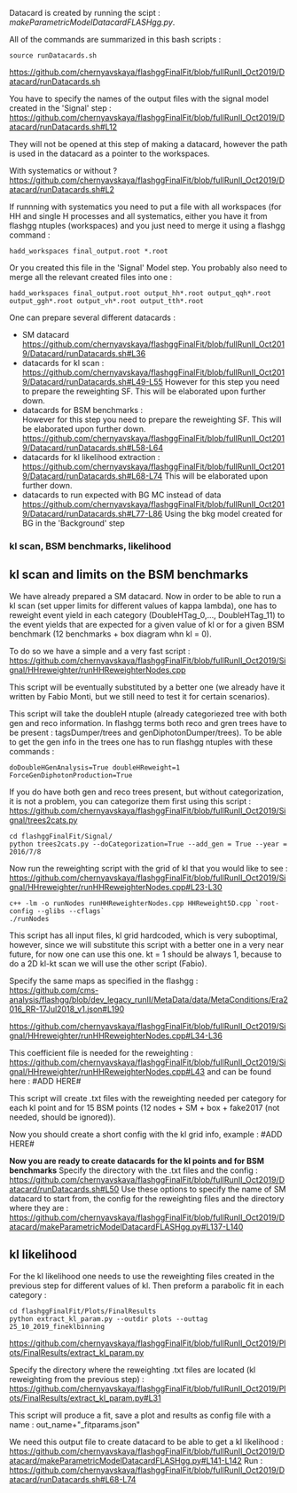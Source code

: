 Datacard is created by running the scipt : *makeParametricModelDatacardFLASHgg.py*.

All of the commands are summarized in this bash scripts :
```
source runDatacards.sh
```
https://github.com/chernyavskaya/flashggFinalFit/blob/fullRunII_Oct2019/Datacard/runDatacards.sh

You have to specify the names of the output files with the signal model created in the 'Signal' step :
https://github.com/chernyavskaya/flashggFinalFit/blob/fullRunII_Oct2019/Datacard/runDatacards.sh#L12

They will not be opened at this step of making a datacard, however the path is used in the datacard as a pointer to
the workspaces.

With systematics or without ?
https://github.com/chernyavskaya/flashggFinalFit/blob/fullRunII_Oct2019/Datacard/runDatacards.sh#L2

If runnning with systematics you need to put a file with all workspaces (for HH and single H processes and all systematics,
either you have it from flashgg ntuples (workspaces) and you just need to merge it using a flashgg command :
```
hadd_workspaces final_output.root *.root 
```
Or you created this file in the 'Signal' Model step. You probably also need to merge all the relevant created files into one :
```
hadd_workspaces final_output.root output_hh*.root output_qqh*.root output_ggh*.root output_vh*.root output_tth*.root
```

One can prepare several different datacards :

- SM datacard
  https://github.com/chernyavskaya/flashggFinalFit/blob/fullRunII_Oct2019/Datacard/runDatacards.sh#L36
- datacards for kl scan :
  https://github.com/chernyavskaya/flashggFinalFit/blob/fullRunII_Oct2019/Datacard/runDatacards.sh#L49-L55
  However for this step you need to prepare the reweighting SF. This will be elaborated upon further down.
- datacards for BSM benchmarks :  
  However for this step you need to prepare the reweighting SF. This will be elaborated upon further down.
  https://github.com/chernyavskaya/flashggFinalFit/blob/fullRunII_Oct2019/Datacard/runDatacards.sh#L58-L64
- datacards for kl likelihood extraction  :  
  https://github.com/chernyavskaya/flashggFinalFit/blob/fullRunII_Oct2019/Datacard/runDatacards.sh#L68-L74
   This will be elaborated upon further down.
- datacards to run expected with BG MC instead of data
  https://github.com/chernyavskaya/flashggFinalFit/blob/fullRunII_Oct2019/Datacard/runDatacards.sh#L77-L86
  Using the bkg model created for BG in the 'Background' step


###  kl scan, BSM benchmarks, likelihood ###

## kl scan and limits on the BSM benchmarks ##

We have already prepared a SM datacard. Now in order to be able to run a kl scan (set upper limits for different values of kappa lambda), one has to reweight event yield in each category (DoubleHTag_0,..., DoubleHTag_11) to the event yields that are expected for a given value of kl or for a given BSM benchmark (12 benchmarks + box diagram whn kl = 0).

To do so we have a simple and a very fast script : 
https://github.com/chernyavskaya/flashggFinalFit/blob/fullRunII_Oct2019/Signal/HHreweighter/runHHReweighterNodes.cpp

This script will be eventually substituted by a better one (we already have it written by Fabio Monti, but we still need to test it for certain scenarios).

This script will take the doubleH ntuple (already categoriezed tree with both gen and reco information. In flashgg terms both reco and gren trees have to be present : tagsDumper/trees and genDiphotonDumper/trees). To be able to get the gen info in the trees one has to run flashgg ntuples with these commands :
```
doDoubleHGenAnalysis=True doubleHReweight=1 ForceGenDiphotonProduction=True
```
If you do have both gen and reco trees present, but without categorization, it is not a problem, you can categorize them first using this script : 
https://github.com/chernyavskaya/flashggFinalFit/blob/fullRunII_Oct2019/Signal/trees2cats.py
```
cd flashggFinalFit/Signal/
python trees2cats.py --doCategorization=True --add_gen = True --year = 2016/7/8
```
Now run the reweighting script with the grid of kl that you would like to see :
https://github.com/chernyavskaya/flashggFinalFit/blob/fullRunII_Oct2019/Signal/HHreweighter/runHHReweighterNodes.cpp#L23-L30
```
c++ -lm -o runNodes runHHReweighterNodes.cpp HHReweight5D.cpp `root-config --glibs --cflags`
./runNodes
```
This script has all input files, kl grid hardcoded, which is very suboptimal, however, since we will substitute this script with a better one in a very near future, for now one can use this one. kt = 1 should be always 1, because to do a 2D kl-kt scan we will use the other script (Fabio).

Specify the same maps as specified in the flashgg : 
https://github.com/cms-analysis/flashgg/blob/dev_legacy_runII/MetaData/data/MetaConditions/Era2016_RR-17Jul2018_v1.json#L190

https://github.com/chernyavskaya/flashggFinalFit/blob/fullRunII_Oct2019/Signal/HHreweighter/runHHReweighterNodes.cpp#L34-L36

This coefficient file is needed for the reweighting :
https://github.com/chernyavskaya/flashggFinalFit/blob/fullRunII_Oct2019/Signal/HHreweighter/runHHReweighterNodes.cpp#L43
 and can be found here : 
 #ADD HERE#

This script will create .txt files with the reweighting needed per category for each kl point and for 15 BSM points (12 nodes + SM + box + fake2017 (not needed, should be ignored)).

Now you should create a short config with the kl grid info, example : 
 #ADD HERE#

__Now you are ready to create datacards for the kl points and for BSM benchmarks__ 
Specify the directory with the .txt files and the config :
https://github.com/chernyavskaya/flashggFinalFit/blob/fullRunII_Oct2019/Datacard/runDatacards.sh#L50
Use these options to specify the name of SM datacard to start from, the config for the reweighting files and the directory where they are :
https://github.com/chernyavskaya/flashggFinalFit/blob/fullRunII_Oct2019/Datacard/makeParametricModelDatacardFLASHgg.py#L137-L140


## kl likelihood ##
For the kl likelihood one needs to use the reweighting files created in the previous step for different values of kl. Then preform a parabolic fit in each category :

```
cd flashggFinalFit/Plots/FinalResults
python extract_kl_param.py --outdir plots --outtag 25_10_2019_fineklbinning
```
https://github.com/chernyavskaya/flashggFinalFit/blob/fullRunII_Oct2019/Plots/FinalResults/extract_kl_param.py

Specify the directory where the reweighting .txt files are located (kl reweighting from the previous step) :
https://github.com/chernyavskaya/flashggFinalFit/blob/fullRunII_Oct2019/Plots/FinalResults/extract_kl_param.py#L31

This script will produce a fit, save a plot and results as config file with a name : out_name+"_fitparams.json"

We need this output file to create datacard to be able to get a kl likelihood : 
https://github.com/chernyavskaya/flashggFinalFit/blob/fullRunII_Oct2019/Datacard/makeParametricModelDatacardFLASHgg.py#L141-L142
Run : https://github.com/chernyavskaya/flashggFinalFit/blob/fullRunII_Oct2019/Datacard/runDatacards.sh#L68-L74




